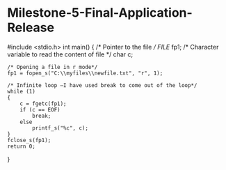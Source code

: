 # Milestone-5-Final-Application-Release
#include <stdio.h>
int main()
{
    /* Pointer to the file */
    FILE* fp1;
    /* Character variable to read the content of file */
    char c;

    /* Opening a file in r mode*/
    fp1 = fopen_s("C:\\myfiles\\newfile.txt", "r", 1);

    /* Infinite loop –I have used break to come out of the loop*/
    while (1)
    {
        c = fgetc(fp1);
        if (c == EOF)
            break;
        else
            printf_s("%c", c);
    }
    fclose_s(fp1);
    return 0;
}
